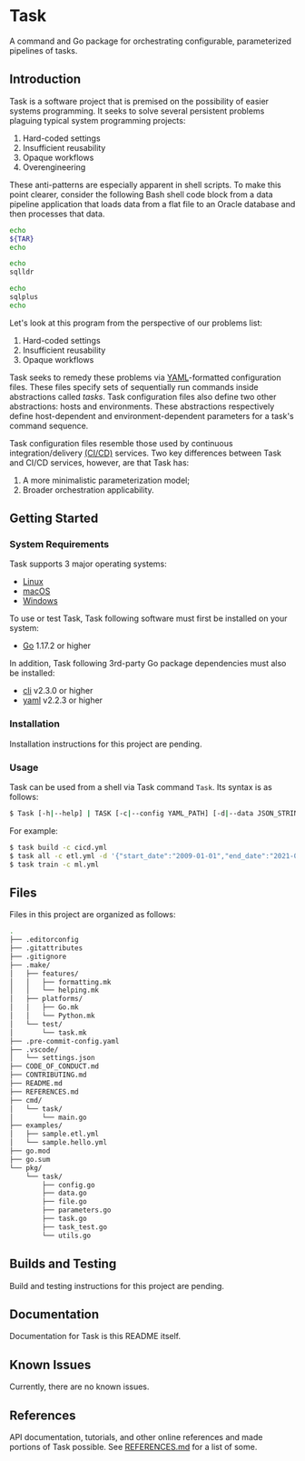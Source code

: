 # Task

A command and Go package for orchestrating configurable, parameterized pipelines
of tasks.

## Introduction

Task is a software project that is premised on the possibility of easier
systems programming. It seeks to solve several persistent problems plaguing
typical system programming projects:

1. Hard-coded settings
2. Insufficient reusability
3. Opaque workflows
4. Overengineering

These anti-patterns are especially apparent in shell scripts. To make this point
clearer, consider the following Bash shell code block from a data pipeline
application that loads data from a flat file to an Oracle database and then
processes that data.

```bash
echo
${TAR}
echo

echo
sqlldr

echo
sqlplus
echo
```

Let's look at this program from the perspective of our problems list:

1. Hard-coded settings
2. Insufficient reusability
3. Opaque workflows

Task seeks to remedy these problems via [YAML][YAML]-formatted configuration files.
These files specify sets of sequentially run commands inside abstractions called
*tasks*. Task configuration files also define two other abstractions: hosts and environments. These abstractions respectively define host-dependent and environment-dependent parameters for a task's command sequence.

Task configuration files resemble those used by continuous integration/delivery
[(CI/CD)][CICD] services. Two key differences between Task and CI/CD
services, however, are that Task has:

1. A more minimalistic parameterization model;
2. Broader orchestration applicability.

## Getting Started

### System Requirements

Task supports 3 major operating systems:

* [Linux][Linux]
* [macOS][macOS]
* [Windows][Windows]

To use or test Task, Task following software must first be installed on your
system:

* [Go][Go] 1.17.2 or higher

In addition, Task following 3rd-party Go package dependencies must also be
installed:

* [cli][cli] v2.3.0 or higher
* [yaml][yaml] v2.2.3 or higher

### Installation

Installation instructions for this project are pending.

### Usage

Task can be used from a shell via Task command `Task`. Its syntax is as follows:

```sh
$ Task [-h|--help] | TASK [-c|--config YAML_PATH] [-d|--data JSON_STRING] [-|--environment SDLC_ENV]
```

For example:

```sh
$ task build -c cicd.yml
$ task all -c etl.yml -d '{"start_date":"2009-01-01","end_date":"2021-07-31"}'
$ task train -c ml.yml
```

## Files

Files in this project are organized as follows:

```bash
.
├── .editorconfig
├── .gitattributes
├── .gitignore
├── .make/
│   ├── features/
│   │   ├── formatting.mk
│   │   └── helping.mk
│   ├── platforms/
│   │   ├── Go.mk
│   │   └── Python.mk
│   └── test/
│       └── task.mk
├── .pre-commit-config.yaml
├── .vscode/
│   └── settings.json
├── CODE_OF_CONDUCT.md
├── CONTRIBUTING.md
├── README.md
├── REFERENCES.md
├── cmd/
│   └── task/
│       └── main.go
├── examples/
│   ├── sample.etl.yml
│   └── sample.hello.yml
├── go.mod
├── go.sum
└── pkg/
    └── task/
        ├── config.go
        ├── data.go
        ├── file.go
        ├── parameters.go
        ├── task.go
        ├── task_test.go
        └── utils.go
```

## Builds and Testing

Build and testing instructions for this project are pending.

## Documentation

Documentation for Task is this README itself.

## Known Issues

Currently, there are no known issues.

## References

API documentation, tutorials, and other online references and made portions of
Task possible. See [REFERENCES.md](REFERENCES.md) for a list of some.

[CICD]: https://en.wikipedia.org/wiki/CI/CD
[CLI]: https://en.wikipedia.org/wiki/Command-line_interface
[cli]: https://github.com/urfave/cli/
[exit status]: https://en.wikipedia.org/wiki/Exit_status
[Git for Windows]: https://gitforwindows.org
[Go]: https://golang.org/dl/
[Linux]: https://www.linuxfoundation.org
[Make]: https://www.gnu.org/software/make/
[pipeline]: https://en.wikipedia.org/wiki/Task_(Unix)
[software development lifecycle]: https://en.wikipedia.org/wiki/Software_development_process
[Windows]: https://www.microsoft.com/en-us/windows
[WSL]: https://docs.microsoft.com/en-us/windows/wsl/about
[macOS]: https://www.apple.com/macos/
[YAML]: https://yaml.org
[yaml]: https://gopkg.in/yaml.v2

